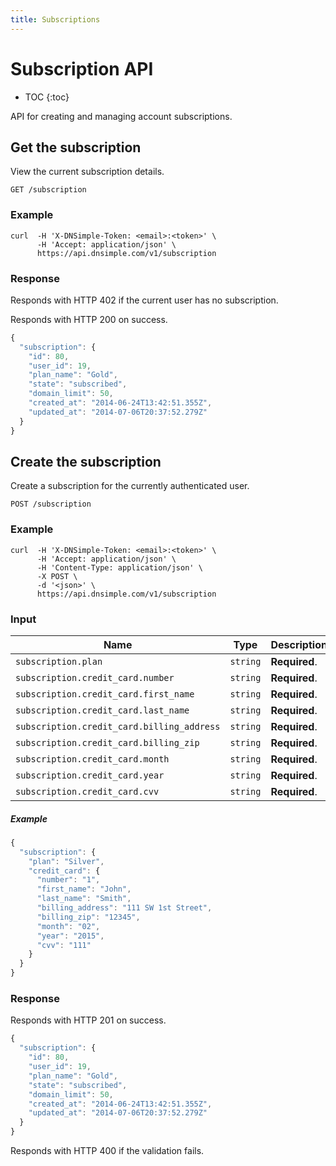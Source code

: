 ```yaml
---
title: Subscriptions
---
```


# Subscription API

* TOC
{:toc}

API for creating and managing account subscriptions.


## Get the subscription 

View the current subscription details.

    GET /subscription

### Example

    curl  -H 'X-DNSimple-Token: <email>:<token>' \
          -H 'Accept: application/json' \
          https://api.dnsimple.com/v1/subscription

### Response

Responds with HTTP 402 if the current user has no subscription.

Responds with HTTP 200 on success.

~~~js
{
  "subscription": {
    "id": 80,
    "user_id": 19,
    "plan_name": "Gold",
    "state": "subscribed",
    "domain_limit": 50,
    "created_at": "2014-06-24T13:42:51.355Z",
    "updated_at": "2014-07-06T20:37:52.279Z"
  }
}
~~~


## Create the subscription

Create a subscription for the currently authenticated user.

    POST /subscription

### Example

    curl  -H 'X-DNSimple-Token: <email>:<token>' \
          -H 'Accept: application/json' \
          -H 'Content-Type: application/json' \
          -X POST \
          -d '<json>' \
          https://api.dnsimple.com/v1/subscription

### Input

Name | Type | Description
-----|------|------------
`subscription.plan` | `string` | **Required**.
`subscription.credit_card.number` | `string` | **Required**.
`subscription.credit_card.first_name` | `string` | **Required**.
`subscription.credit_card.last_name` | `string` | **Required**.
`subscription.credit_card.billing_address` | `string` | **Required**.
`subscription.credit_card.billing_zip` | `string` | **Required**.
`subscription.credit_card.month` | `string` | **Required**.
`subscription.credit_card.year` | `string` | **Required**.
`subscription.credit_card.cvv` | `string` | **Required**.

##### Example

~~~js
{
  "subscription": {
    "plan": "Silver",
    "credit_card": {
      "number": "1",
      "first_name": "John",
      "last_name": "Smith",
      "billing_address": "111 SW 1st Street",
      "billing_zip": "12345",
      "month": "02",
      "year": "2015",
      "cvv": "111"
    }
  }
}
~~~

### Response

Responds with HTTP 201 on success.

~~~js
{
  "subscription": {
    "id": 80,
    "user_id": 19,
    "plan_name": "Gold",
    "state": "subscribed",
    "domain_limit": 50,
    "created_at": "2014-06-24T13:42:51.355Z",
    "updated_at": "2014-07-06T20:37:52.279Z"
  }
}
~~~

Responds with HTTP 400 if the validation fails.
